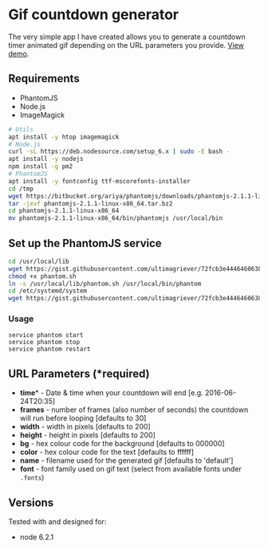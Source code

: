 # Gif countdown generator

The very simple app I have created allows you to generate a countdown timer animated gif depending on the URL parameters you provide. [View demo](https://date-gif.herokuapp.com/).

## Requirements

* PhantomJS
* Node.js
* ImageMagick

```bash
# Utils
apt install -y htop imagemagick
# Node.js
curl -sL https://deb.nodesource.com/setup_6.x | sudo -E bash -
apt install -y nodejs
npm install -g pm2
# PhantomJS
apt install -y fontconfig ttf-mscorefonts-installer 
cd /tmp
wget https://bitbucket.org/ariya/phantomjs/downloads/phantomjs-2.1.1-linux-x86_64.tar.bz2
tar -jxvf phantomjs-2.1.1-linux-x86_64.tar.bz2
cd phantomjs-2.1.1-linux-x86_64
mv phantomjs-2.1.1-linux-x86_64/bin/phantomjs /usr/local/bin
```

## Set up the PhantomJS service

```bash
cd /usr/local/lib
wget https://gist.githubusercontent.com/ultimagriever/72fcb3e4446460638d65aecd2fbee98c/raw/2bce772ec376ad585f19ba7b22f585f9520ed37a/phantom.sh
chmod +x phantom.sh
ln -s /usr/local/lib/phantom.sh /usr/local/bin/phantom
cd /etc/systemd/system
wget https://gist.githubusercontent.com/ultimagriever/72fcb3e4446460638d65aecd2fbee98c/raw/2bce772ec376ad585f19ba7b22f585f9520ed37a/phantom.service
```

### Usage

    service phantom start
    service phantom stop
    service phantom restart

## URL Parameters (*required)

* **time*** - Date &amp; time when your countdown will end [e.g. 2016-06-24T20:35]
* **frames** - number of frames (also number of seconds) the countdown will run before looping [defaults to 30]
* **width** - width in pixels [defaults to 200]
* **height** - height in pixels [defaults to 200]
* **bg** - hex colour code for the background [defaults to 000000]
* **color** - hex colour code for the text [defaults to ffffff]
* **name** - filename used for the generated gif [defaults to 'default']
* **font** - font family used on gif text (select from available fonts under `.fonts`)

## Versions

Tested with and designed for:

* node 6.2.1
